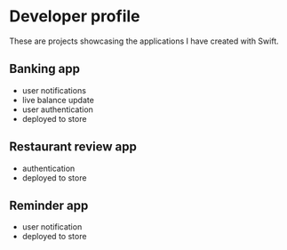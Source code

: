 # Developer profile

These are projects showcasing the applications I have created with Swift.

## Banking app

- user notifications
- live balance update
- user authentication
- deployed to store

## Restaurant review app

- authentication
- deployed to store

## Reminder app

- user notification
- deployed to store
